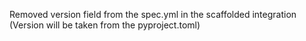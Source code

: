 Removed version field from the spec.yml in the scaffolded integration (Version will be taken from the pyproject.toml)